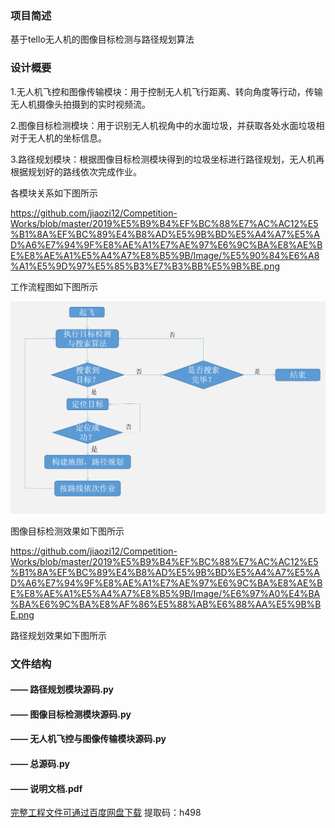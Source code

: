 ### 项目简述
基于tello无人机的图像目标检测与路径规划算法

### 设计概要
1.无人机飞控和图像传输模块：用于控制无人机飞行距离、转向角度等行动，传输无人机摄像头拍摄到的实时视频流。

2.图像目标检测模块：用于识别无人机视角中的水面垃圾，并获取各处水面垃圾相对于无人机的坐标信息。

3.路径规划模块：根据图像目标检测模块得到的垃圾坐标进行路径规划，无人机再根据规划好的路线依次完成作业。

各模块关系如下图所示

https://github.com/jiaozi12/Competition-Works/blob/master/2019%E5%B9%B4%EF%BC%88%E7%AC%AC12%E5%B1%8A%EF%BC%89%E4%B8%AD%E5%9B%BD%E5%A4%A7%E5%AD%A6%E7%94%9F%E8%AE%A1%E7%AE%97%E6%9C%BA%E8%AE%BE%E8%AE%A1%E5%A4%A7%E8%B5%9B/Image/%E5%90%84%E6%A8%A1%E5%9D%97%E5%85%B3%E7%B3%BB%E5%9B%BE.png

工作流程图如下图所示

![image](https://github.com/jiaozi12/Competition-Works/blob/master/2019%E5%B9%B4%EF%BC%88%E7%AC%AC12%E5%B1%8A%EF%BC%89%E4%B8%AD%E5%9B%BD%E5%A4%A7%E5%AD%A6%E7%94%9F%E8%AE%A1%E7%AE%97%E6%9C%BA%E8%AE%BE%E8%AE%A1%E5%A4%A7%E8%B5%9B/Image/%E5%B7%A5%E4%BD%9C%E6%B5%81%E7%A8%8B%E5%9B%BE.png)

图像目标检测效果如下图所示

https://github.com/jiaozi12/Competition-Works/blob/master/2019%E5%B9%B4%EF%BC%88%E7%AC%AC12%E5%B1%8A%EF%BC%89%E4%B8%AD%E5%9B%BD%E5%A4%A7%E5%AD%A6%E7%94%9F%E8%AE%A1%E7%AE%97%E6%9C%BA%E8%AE%BE%E8%AE%A1%E5%A4%A7%E8%B5%9B/Image/%E6%97%A0%E4%BA%BA%E6%9C%BA%E8%AF%86%E5%88%AB%E6%88%AA%E5%9B%BE.png

路径规划效果如下图所示

### 文件结构
####   —— 路径规划模块源码.py
####   —— 图像目标检测模块源码.py
####   —— 无人机飞控与图像传输模块源码.py
####   —— 总源码.py
####   —— 说明文档.pdf

[完整工程文件可通过百度网盘下载](https://pan.baidu.com/s/1hnzfjEYw-k-a9Je2W-nRIw)    提取码：h498
